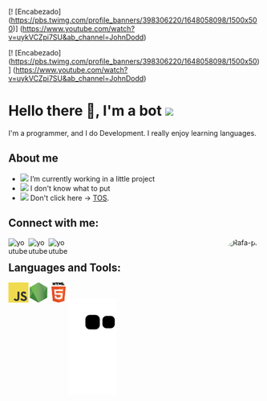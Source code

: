 [! [Encabezado] (https://pbs.twimg.com/profile_banners/398306220/1648058098/1500x500)] (https://www.youtube.com/watch?v=uykVCZpi7SU&ab_channel=JohnDodd)

[! [Encabezado] (https://pbs.twimg.com/profile_banners/398306220/1648058098/1500x50)] (https://www.youtube.com/watch?v=uykVCZpi7SU&ab_channel=JohnDodd)

# Hello there 👋, I'm a bot <img src="https://cdn.betterttv.net/emote/6000de22465444316bf6433e/3x" width="40px">  
I'm a programmer, and I do Development. I really enjoy learning languages.

## About me

- <img src="https://cdn.betterttv.net/emote/5f2e77591ab9be446c4e8d9b/3x" width="23px"> I’m currently working in a little project
- <img src="https://cdn.betterttv.net/emote/5d8b41c8d2458468c1f48d6e/3x" width="23px"> I don't know what to put
- <img src="https://cdn.betterttv.net/emote/5c707362b80b802336fbb84a/3x" width="23px"> Don't click here -> [TOS](https://www.youtube.com/watch?v=dQw4w9WgXcQ).

## Connect with me:
<div> 
  <a href="link" target="_blank"><img align="left" alt="youtube" width="40px" src="https://cdn.jsdelivr.net/npm/simple-icons@v3/icons/youtube.svg" target="_blank"></a>
    <a href="link" target="_blank"><img align="left" alt="youtube" width="40px" src="https://cdn.jsdelivr.net/npm/simple-icons@v3/icons/twitter.svg" target="_blank"></a>
    <a href="link" target="_blank"><img align="left" alt="youtube" width="40px" src="https://cdn.jsdelivr.net/npm/simple-icons@v3/icons/discord.svg" target="_blank"></a>
  <img align="right" alt="Rafa-pic" height="150" style="border-radius:50px;" src="https://media.discordapp.net/attachments/631163630729035787/956642610645196830/1648151753421.png?width=433&height=432"?width=706&height=676?width=706&height=676">
</div>
</div>

<br /> 

## Languages and Tools:

 <img align="left" alt="JavaScript" width="40px" src="https://raw.githubusercontent.com/github/explore/80688e429a7d4ef2fca1e82350fe8e3517d3494d/topics/javascript/javascript.png" />
  
 <img align="left" alt="Node.js" width="40px" src="https://raw.githubusercontent.com/github/explore/80688e429a7d4ef2fca1e82350fe8e3517d3494d/topics/nodejs/nodejs.png" /> 
 
  <img align="left" alt="Node.js" width="40px" src="https://raw.githubusercontent.com/github/explore/80688e429a7d4ef2fca1e82350fe8e3517d3494d/topics/html/html.png" /> 
  
 <br /> 
  
![Snake animation](https://github.com/rafaballerini/rafaballerini/blob/output/github-contribution-grid-snake.svg)
 

